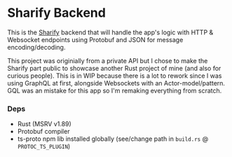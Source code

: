 # Sharify Backend

This is the [Sharify](https://github.com/Snoupix/Sharify) backend that will handle the app's logic with HTTP & Websocket endpoints using Protobuf and JSON for message encoding/decoding.

This project was originially from a private API but I chose to make the Sharify part public to showcase another Rust project of mine (and also for curious people). This is in WIP because there is a lot to rework since I was using GraphQL at first, alongside Websockets with an Actor-model/pattern. GQL was an mistake for this app so I'm remaking everything from scratch.

### Deps

- Rust (MSRV v1.89)
- Protobuf compiler
- ts-proto npm lib installed globally (see/change path in `build.rs` @ `PROTOC_TS_PLUGIN`)
